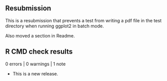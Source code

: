 ## Resubmission

This is a resubmission that prevents a test from writing a pdf file in the test directory when running ggplot2 in batch mode.

Also moved a section in Readme.

## R CMD check results

0 errors | 0 warnings | 1 note

* This is a new release.
